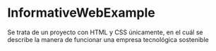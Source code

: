 # InformativeWebExample
Se trata de un proyecto con HTML y CSS únicamente, en el cuál se describe la manera de funcionar una empresa tecnológica sostenible
